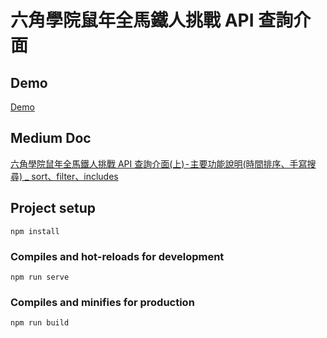 # 六角學院鼠年全馬鐵人挑戰 API 查詢介面

## Demo

[Demo](https://itsems.github.io/hex_list/)

## Medium Doc

[六角學院鼠年全馬鐵人挑戰 API 查詢介面(上) - 主要功能說明(時間排序、手寫搜尋) _ sort、filter、includes](https://medium.com/itsems-frontend/%E5%85%AD%E8%A7%92%E5%AD%B8%E9%99%A2%E9%BC%A0%E5%B9%B4%E5%85%A8%E9%A6%AC%E9%90%B5%E4%BA%BA%E6%8C%91%E6%88%B0-api-%E6%9F%A5%E8%A9%A2%E4%BB%8B%E9%9D%A2-%E4%B8%8A-%E4%B8%BB%E8%A6%81%E5%8A%9F%E8%83%BD%E8%AA%AA%E6%98%8E-%E6%99%82%E9%96%93%E6%8E%92%E5%BA%8F-%E6%89%8B%E5%AF%AB%E6%90%9C%E5%B0%8B-sort-filter-includes-3f6cd4a5806c)


## Project setup
```
npm install
```

### Compiles and hot-reloads for development
```
npm run serve
```

### Compiles and minifies for production
```
npm run build
```

